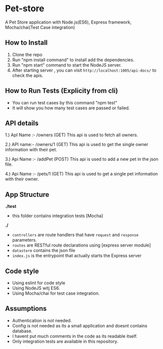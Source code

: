 


# Pet-store
A Pet Store application with Node.js(ES6), Express framework, Mocha/chai(Test Case integration)

## How to Install

1.  Clone the repo
2.  Run "npm install command" to install add the dependencies.
3.  Run "npm start" command to start the NodeJS server. 
4.  After starting server , you can visit `http://localhost:1005/api-docs/` to check the apis.

## How to Run Tests  (Explicity from cli)  

- You can run test cases by this command "npm test"
- It will show you how many test cases  are passed or failed.

## API details

1.) ApI Name :- /owners (GET) 
    This api is  used to fetch all owners.    
    
2.) API name:- /owners/1 (GET) 
    This api is used to get the single owner information with their pet.  
    
3.) Api Name :- /addPet (POST)
    This api is used to add a new pet in the json file.

4.) Api Name :- /pets/1 (GET)
    This api is used to get a single pet information with their owner.    
    
    
## App Structure

**./test**

- this folder contains integration tests [Mocha]

**./**

- `controllers` are route handlers that have `request` and `response` parameters.
- `routes` are RESTful route declarations using [express server module]
- `datastore` contains the json file
- `index.js` is the entrypoint that actually starts the Express server

## Code style ##
- Using eslint for code style
- Using NodeJS witj ES6.
- Using Mocha/chai for test case integration.

## Assumptions ##
- Authentication is not needed.
- Config is not needed as its a small application and doesnt contains database.
- I havent put much comments in the code as its readable itself.
- Only integration tests are available in this repository.

